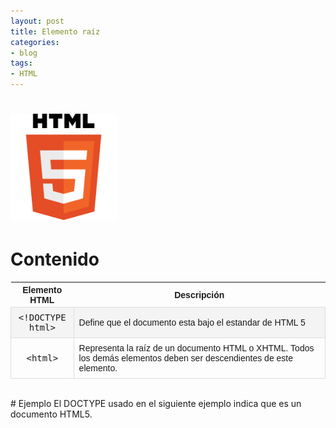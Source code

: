 ```yaml
---
layout: post
title: Elemento raíz
categories:
- blog
tags:
- HTML
---
```



<!-- Estilo CSS del post-->
<style>
table {
    font-family: arial, sans-serif;
    border-collapse: collapse;
    width: 100%;
}

td {
    border: 1px solid #dddddd;
    text-align: left;
    padding: 8px;
}

th {
    text-align: center;
}
tr:nth-child(even) {
    background-color: rgba(238, 238, 238, 0.57);
}

td:first-child {
  width: 20%;
  text-align: center;
  font-family: 'Inconsolata', monospace;
}

table h1 {
  font-size: 2em;
  font-weight: normal;
  color: #000;
}

h2 {
  font-size: 1.5em;
  font-weight: normal;
}

h3 {
  font-size: 1.17em;
  font-weight: normal;
}

h4 {
  font-size: 1.00em;
  font-weight: normal;
}

h5 {
  font-size: 0.83em;
  font-weight: normal;
}

h6 {
  font-size: 0.67em;
  font-weight: normal;
}
</style>

<!-- Imagen Markdown -->
# <img src="./../static/HTML5.png" alt="Drawing" style="width: 170px;"/>

<!-- Contenido post -->
# Contenido

<table>
  <tr>
    <th>Elemento HTML</th>
    <th>Descripción</th>
  </tr>
  <tr>
    <td>&lt;!DOCTYPE html&gt;</td>
    <td>Define que el documento esta bajo el estandar de HTML 5</td>
  </tr>
    <tr>
    <td>&lt;html&gt;</td>
    <td>Representa la raíz de un documento HTML o XHTML. Todos los demás elementos deben ser descendientes de este elemento.</td>
  </tr>
</table>

<br/>
<!-- Ejemplo -->
# Ejemplo
El DOCTYPE usado en el siguiente ejemplo indica que es un documento HTML5.

 <script markdown='1' src="https://gist.github.com/gcpmendez/4ae1c7c7c01ef7df1f251652f7028fb5.js"></script>